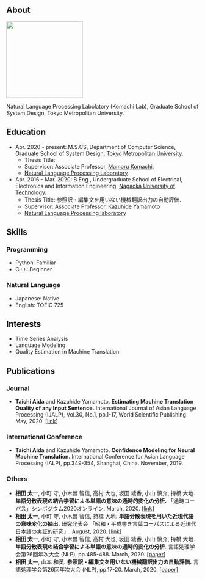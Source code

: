 ## About
<img src="https://user-images.githubusercontent.com/45454055/107138187-5ccd6280-6956-11eb-91ec-387862aa835e.png " width="200" />

Natural Language Processing Labolatory (Komachi Lab), Graduate School of System Design, Tokyo Metropolitan University.  

## Education  
 - Apr. 2020 - present: M.S.CS, Department of Computer Science, Graduate School of System Design, [Tokyo Metropolitan University](https://www.tmu.ac.jp/english/index.html).
   - Thesis Title: 
   - Supervisor: Associate Professor, [Mamoru Komachi](http://cl.sd.tmu.ac.jp/~komachi/).
   - [Natural Language Processing Laboratory](http://cl.sd.tmu.ac.jp)
 - Apr. 2016 - Mar. 2020: B.Eng., Undergraduate School of Electrical, Electronics and Information Engineering, [Nagaoka University of Technology](https://www.nagaokaut.ac.jp/e/).
   - Thesis Title: 参照訳・編集文を用いない機械翻訳出力の自動評価.
   - Supervisor: Associate Professor, [Kazuhide Yamamoto](http://s.jnlp.org/GengoHouse/kazuhide_yamamoto)
   - [Natural Language Processing laboratory](http://www.jnlp.org)

## Skills
### Programming
   - Python: Familiar
   - C++: Beginner

### Natural Language
   - Japanese: Native
   - English: TOEIC 725

## Interests
 - Time Series Analysis
 - Language Modeling
 - Quality Estimation in Machine Translation

## Publications
### Journal
 - **Taichi Aida** and Kazuhide Yamamoto. **Estimating Machine Translation Quality of any Input Sentence.** International Journal of Asian Language Processing (IJALP), Vol.30, No.1, pp.1-17, World Scientific Publishing May, 2020. [[link](https://www.worldscientific.com/doi/10.1142/S2717554520500022)]
### International Conference
 - **Taichi Aida** and Kazuhide Yamamoto. **Confidence Modeling for Neural Machine Translation.** International Conference for Asian Language Processing (IALP), pp.349-354, Shanghai, China. November, 2019. 
### Others
 - **相田 太一**, 小町 守, 小木曽 智信, 高村 大也, 坂田 綾香, 小山 慎介, 持橋 大地. **単語分散表現の結合学習による単語の意味の通時的変化の分析.** 「通時コーパス」シンポジウム2020オンライン. March, 2020. [[link](https://www.ninjal.ac.jp/event/specialists/project-meeting/m-2020/20200913/)]
 - **相田 太一**, 小町 守, 小木曽 智信, 持橋 大地. **単語分散表現を用いた近現代語の意味変化の抽出.** 研究発表会 「昭和・平成書き言葉コーパスによる近現代日本語の実証的研究」. August, 2020. [[link](https://www.ninjal.ac.jp/event/specialists/project-meeting/m-2020/20200808/)] 
 - **相田 太一**, 小町 守, 小木曽 智信, 高村 大也, 坂田 綾香, 小山 慎介, 持橋 大地. **単語分散表現の結合学習による単語の意味の通時的変化の分析.** 言語処理学会第26回年次大会 (NLP), pp.485-488. March, 2020. [[paper](https://www.anlp.jp/proceedings/annual_meeting/2020/pdf_dir/E2-3.pdf)]
 - **相田 太一**, 山本 和英. **参照訳・編集文を用いない機械翻訳出力の自動評価.** 言語処理学会第26回年次大会 (NLP), pp.17-20. March, 2020. [[paper](https://www.anlp.jp/proceedings/annual_meeting/2020/pdf_dir/P1-5.pdf)]
